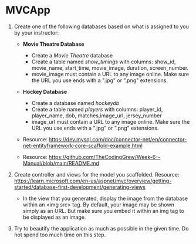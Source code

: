 # MVCApp

1. Create one of the following databases based on what is assigned to you by your instructor:
   - **Movie Theatre Database**
      - Create a *Movie Theatre* database
      - Create a table named *show_timings* with columns: show_id, movie_name, start_time, movie_image, duration, screen_number.
      - movie_image must contain a URL to any image online. Make sure the URL you use ends with a ".jpg" or ".png" extensions.
    - **Hockey Database**
        - Create a database named *hockeydb*
        - Create a table named *players* with columns: player_id, player_name, dob, matches,image_url, jersey_number
        - image_url must contain a URL to any image online. Make sure the URL you use ends with a ".jpg" or ".png" extensions.

   
   - Resource: https://dev.mysql.com/doc/connector-net/en/connector-net-entityframework-core-scaffold-example.html
   - Resource: https://github.com/TheCodingGrew/Week-6--Manual/blob/main/README.md
   
4. Create controller and views for the model you scaffolded.
   Resource: https://learn.microsoft.com/en-us/aspnet/mvc/overview/getting-started/database-first-development/generating-views
   - In the view that you generated, display the image from the database within an \<img src\> tag. By default, your image may be shown simply as an URL. But make sure you embed it within an img tag to be displayed as an image.
     
6. Try to beautify the application as much as possible in the given time. Do not spend too much time on this step. 
